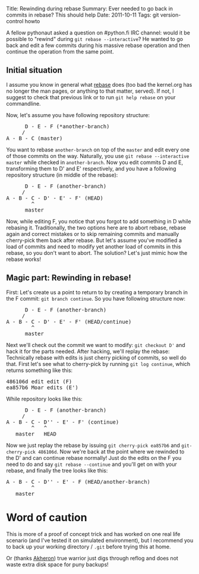 Title: Rewinding during rebase
Summary: Ever needed to go back in commits in rebase? This should help
Date: 2011-10-11
Tags: git version-control howto

A fellow pythonaut asked a question on #python.fi IRC channel: would
it be possible to "rewind" during `git rebase --interactive`? He
wanted to go back and edit a few commits during his massive rebase
operation and then continue the operation from the same point.

## Initial situation

I assume you know in general what
[rebase](http://help.github.com/rebase/) does (too bad the kernel.org
has no longer the man pages, or anything to that matter, served). If
not, I suggest to check that previous link or to run `git help
rebase` on your commandline.

Now, let's assume you have following repository structure:

<pre>
      D - E - F (*another-branch)
     /
A - B - C (master)
</pre>

You want to rebase `another-branch` on top of the `master` and edit
every one of those commits on the way. Naturally, you use `git rebase
--interactive master` while checked in `another-branch`. Now you edit
commits D and E, transforming them to D' and E' respectively, and you
have a following repository structure (in middle of the rebase):

<pre>
      D - E - F (another-branch)
     /
A - B - C - D' - E' - F' (HEAD)
        ^
      master
</pre>

Now, while editing F, you notice that you forgot to add something in
D while rebasing it. Traditionally, the two options here are to abort
rebase, rebase again and correct mistakes or to skip remaining commits
and manually cherry-pick them back after rebase. But let's assume
you've modified a load of commits and need to modify yet another load
of commits in this rebase, so you don't want to abort. The solution?
Let's just mimic how the rebase works!

## Magic part: Rewinding in rebase!

First: Let's create us a point to return to by creating a temporary
branch in the F commit: `git branch continue`. So you have following
structure now:

<pre>
      D - E - F (another-branch)
     /
A - B - C - D' - E' - F' (HEAD/continue)
        ^
      master
</pre>

Next we'll check out the commit we want to modify: `git checkout D'`
and hack it for the parts needed. After hacking, we'll
replay the rebase: Technically rebase with edits is just cherry
picking of commits, so well do that. First let's see what to
cherry-pick by running `git log continue`, which returns something
like this:

<pre>
486106d edit edit (F)
ea857b6 Moar edits (E')
</pre>

While repository looks like this:
<pre>
      D - E - F (another-branch)
     /
A - B - C - D'' - E' - F' (continue)
        ^   ^
   master   HEAD
</pre>


Now we just replay the rebase by issuing `git cherry-pick ea857b6` and
`git-cherry-pick 486106d`. Now we're back at the point where we
rewinded to the D' and can continue rebase normally! Just do the edits
on the F you need to do and say `git rebase --continue` and you'll get
on with your rebase, and finally the tree looks like this:

<pre>
A - B - C - D'' - E' - F (HEAD/another-branch)
        ^
   master
</pre>

# Word of caution

This is more of a proof of concept trick and has worked on one real
life scenario (and I've tested it on simulated environment), but I
recommend you to back up your working directory / `.git` before trying
this at home.

Or (thanks [Akheron](http://twitter.com/akhern)) true warrior just
digs through reflog and does not waste extra disk space for puny backups!

